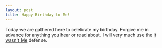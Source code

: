 ```yaml
---
layout: post
title: Happy Birthday to Me!
---
```


Today we are gathered here to celebrate my birthday.  Forgive me in advance for anything you hear or read about.  I will very much use the <a href="google: shaggy it wasnt me">It wasn't Me</a> defense.
